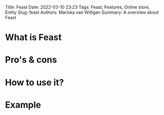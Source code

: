 Title: Feast
Date: 2022-03-10 23:23
Tags: Feast, Features, Online store, Entity
Slug: feast
Authors: Mariska van Willigen
Summary: A overview about Feast

# What is Feast

# Pro's & cons

# How to use it?

# Example
